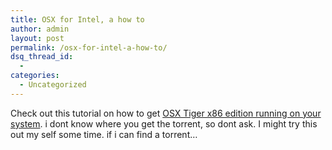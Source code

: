```yaml
---
title: OSX for Intel, a how to
author: admin
layout: post
permalink: /osx-for-intel-a-how-to/
dsq_thread_id:
  - 
categories:
  - Uncategorized
---
```

Check out this tutorial on how to get [OSX Tiger x86 edition running on your system][1]. i dont know where you get the torrent, so dont ask. I might try this out my self some time. if i can find a torrent&#8230;

 [1]: http://grabberslasher.no-ip.com/macosx/
